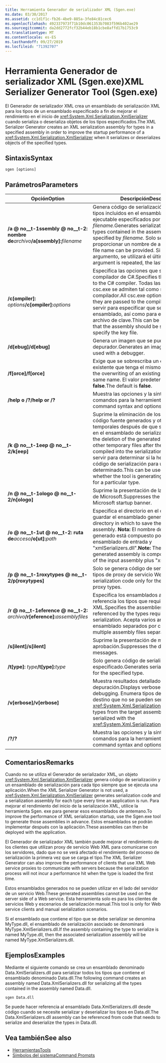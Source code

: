 ```yaml
---
title: Herramienta Generador de serializador XML (Sgen.exe)
ms.date: 03/30/2017
ms.assetid: cc1d1f1c-fb26-4be9-885a-3fe84c81cec6
ms.openlocfilehash: 492337973f71b10dc061353b7083f596b402ae29
ms.sourcegitcommit: da2dd2772fcf32b44eb18b1cbe8affd17b1753c9
ms.translationtype: MT
ms.contentlocale: es-ES
ms.lasthandoff: 09/27/2019
ms.locfileid: "71392707"
---
```

# <a name="xml-serializer-generator-tool-sgenexe"></a><span data-ttu-id="bdbfd-102">Herramienta Generador de serializador XML (Sgen.exe)</span><span class="sxs-lookup"><span data-stu-id="bdbfd-102">XML Serializer Generator Tool (Sgen.exe)</span></span>
<span data-ttu-id="bdbfd-103">El Generador de serializador XML crea un ensamblado de serialización XML para los tipos de un ensamblado especificado a fin de mejorar el rendimiento en el inicio de <xref:System.Xml.Serialization.XmlSerializer> cuando serializa o deserializa objetos de los tipos especificados.</span><span class="sxs-lookup"><span data-stu-id="bdbfd-103">The XML Serializer Generator creates an XML serialization assembly for types in a specified assembly in order to improve the startup performance of a <xref:System.Xml.Serialization.XmlSerializer> when it serializes or deserializes objects of the specified types.</span></span>  
  
## <a name="syntax"></a><span data-ttu-id="bdbfd-104">Sintaxis</span><span class="sxs-lookup"><span data-stu-id="bdbfd-104">Syntax</span></span>  
  
```console  
sgen [options]  
```  
  
## <a name="parameters"></a><span data-ttu-id="bdbfd-105">Parámetros</span><span class="sxs-lookup"><span data-stu-id="bdbfd-105">Parameters</span></span>  
  
|<span data-ttu-id="bdbfd-106">Opción</span><span class="sxs-lookup"><span data-stu-id="bdbfd-106">Option</span></span>|<span data-ttu-id="bdbfd-107">Descripción</span><span class="sxs-lookup"><span data-stu-id="bdbfd-107">Description</span></span>|  
|------------|-----------------|  
|<span data-ttu-id="bdbfd-108">**/a @ no__t-1ssembly @ no__t-2: nombre de**_archivo_</span><span class="sxs-lookup"><span data-stu-id="bdbfd-108">**/a\[ssembly\]:**_filename_</span></span>|<span data-ttu-id="bdbfd-109">Genera código de serialización para todos los tipos incluidos en el ensamblado o la aplicación ejecutable especificados por *filename*.</span><span class="sxs-lookup"><span data-stu-id="bdbfd-109">Generates serialization code for all the types contained in the assembly or executable specified by *filename*.</span></span> <span data-ttu-id="bdbfd-110">Solo se puede proporcionar un nombre de archivo.</span><span class="sxs-lookup"><span data-stu-id="bdbfd-110">Only one file name can be provided.</span></span> <span data-ttu-id="bdbfd-111">Si se repite este argumento, se utilizará el último nombre.</span><span class="sxs-lookup"><span data-stu-id="bdbfd-111">If this argument is repeated, the last file name is used.</span></span>|  
|<span data-ttu-id="bdbfd-112">**/c\[ompiler\]:** _options_</span><span class="sxs-lookup"><span data-stu-id="bdbfd-112">**/c\[ompiler\]:**_options_</span></span>|<span data-ttu-id="bdbfd-113">Especifica las opciones que se deben pasar al compilador de C#.</span><span class="sxs-lookup"><span data-stu-id="bdbfd-113">Specifies the options to pass to the C# compiler.</span></span> <span data-ttu-id="bdbfd-114">Todas las opciones de csc.exe se admiten tal como se pasan al compilador.</span><span class="sxs-lookup"><span data-stu-id="bdbfd-114">All csc.exe options are supported as they are passed to the compiler.</span></span> <span data-ttu-id="bdbfd-115">Esto puede servir para especificar que se debería firmar el ensamblado, así como para especificar el archivo de clave.</span><span class="sxs-lookup"><span data-stu-id="bdbfd-115">This can be used to specify that the assembly should be signed and to specify the key file.</span></span>|  
|<span data-ttu-id="bdbfd-116">**/d\[ebug\]**</span><span class="sxs-lookup"><span data-stu-id="bdbfd-116">**/d\[ebug\]**</span></span>|<span data-ttu-id="bdbfd-117">Genera un imagen que se puede utilizar con un depurador.</span><span class="sxs-lookup"><span data-stu-id="bdbfd-117">Generates an image that can be used with a debugger.</span></span>|  
|<span data-ttu-id="bdbfd-118">**/f\[orce\]**</span><span class="sxs-lookup"><span data-stu-id="bdbfd-118">**/f\[orce\]**</span></span>|<span data-ttu-id="bdbfd-119">Exige que se sobrescriba un ensamblado existente que tenga el mismo nombre.</span><span class="sxs-lookup"><span data-stu-id="bdbfd-119">Forces the overwriting of an existing assembly of the same name.</span></span> <span data-ttu-id="bdbfd-120">El valor predeterminado es **false**.</span><span class="sxs-lookup"><span data-stu-id="bdbfd-120">The default is **false**.</span></span>|  
|<span data-ttu-id="bdbfd-121">**/help o /?**</span><span class="sxs-lookup"><span data-stu-id="bdbfd-121">**/help or /?**</span></span>|<span data-ttu-id="bdbfd-122">Muestra las opciones y la sintaxis de los comandos para la herramienta.</span><span class="sxs-lookup"><span data-stu-id="bdbfd-122">Displays command syntax and options for the tool.</span></span>|  
|<span data-ttu-id="bdbfd-123">**/k @ no__t-1eep @ no__t-2**</span><span class="sxs-lookup"><span data-stu-id="bdbfd-123">**/k\[eep\]**</span></span>|<span data-ttu-id="bdbfd-124">Suprime la eliminación de los archivos de código fuente generados y otros archivos temporales después de que se han compilado en el ensamblado de serialización.</span><span class="sxs-lookup"><span data-stu-id="bdbfd-124">Suppresses the deletion of the generated source files and other temporary files after they have been compiled into the serialization assembly.</span></span> <span data-ttu-id="bdbfd-125">Puede servir para determinar si la herramienta genera código de serialización para un tipo determinado.</span><span class="sxs-lookup"><span data-stu-id="bdbfd-125">This can be used to determine whether the tool is generating serialization code for a particular type.</span></span>|  
|<span data-ttu-id="bdbfd-126">**/n @ no__t-1ologo @ no__t-2**</span><span class="sxs-lookup"><span data-stu-id="bdbfd-126">**/n\[ologo\]**</span></span>|<span data-ttu-id="bdbfd-127">Suprime la presentación de la portada de inicio de Microsoft.</span><span class="sxs-lookup"><span data-stu-id="bdbfd-127">Suppresses the display of the Microsoft startup banner.</span></span>|  
|<span data-ttu-id="bdbfd-128">**/o @ no__t-1ut @ no__t-2: ruta de**_acceso_</span><span class="sxs-lookup"><span data-stu-id="bdbfd-128">**/o\[ut\]:**_path_</span></span>|<span data-ttu-id="bdbfd-129">Especifica el directorio en el que se debe guardar el ensamblado generado.</span><span class="sxs-lookup"><span data-stu-id="bdbfd-129">Specifies the directory in which to save the generated assembly.</span></span> <span data-ttu-id="bdbfd-130">**Nota:**  El nombre del ensamblado generado está compuesto por el nombre del ensamblado de entrada y "xmlSerializers.dll".</span><span class="sxs-lookup"><span data-stu-id="bdbfd-130">**Note:**  The name of the generated assembly is composed of the name of the input assembly plus "xmlSerializers.dll".</span></span>|  
|<span data-ttu-id="bdbfd-131">**/p @ no__t-1roxytypes @ no__t-2**</span><span class="sxs-lookup"><span data-stu-id="bdbfd-131">**/p\[roxytypes\]**</span></span>|<span data-ttu-id="bdbfd-132">Solo se genera código de serialización para los tipos de proxy de servicio Web XML.</span><span class="sxs-lookup"><span data-stu-id="bdbfd-132">Generates serialization code only for the XML Web service proxy types.</span></span>|  
|<span data-ttu-id="bdbfd-133">**/r @ no__t-1eference @ no__t-2:** _archivo_</span><span class="sxs-lookup"><span data-stu-id="bdbfd-133">**/r\[eference\]:**_assemblyfiles_</span></span>|<span data-ttu-id="bdbfd-134">Especifica los ensamblados a los que hacen referencia los tipos que requieren serialización XML.</span><span class="sxs-lookup"><span data-stu-id="bdbfd-134">Specifies the assemblies that are referenced by the types requiring XML serialization.</span></span> <span data-ttu-id="bdbfd-135">Acepta varios archivos de ensamblado separados por comas.</span><span class="sxs-lookup"><span data-stu-id="bdbfd-135">Accepts multiple assembly files separated by commas.</span></span>|  
|<span data-ttu-id="bdbfd-136">**/s\[ilent\]**</span><span class="sxs-lookup"><span data-stu-id="bdbfd-136">**/s\[ilent\]**</span></span>|<span data-ttu-id="bdbfd-137">Suprime la presentación de mensajes de aprobación.</span><span class="sxs-lookup"><span data-stu-id="bdbfd-137">Suppresses the display of success messages.</span></span>|  
|<span data-ttu-id="bdbfd-138">**/t\[ype\]:** _type_</span><span class="sxs-lookup"><span data-stu-id="bdbfd-138">**/t\[ype\]:**_type_</span></span>|<span data-ttu-id="bdbfd-139">Solo genera código de serialización para el tipo especificado.</span><span class="sxs-lookup"><span data-stu-id="bdbfd-139">Generates serialization code only for the specified type.</span></span>|  
|<span data-ttu-id="bdbfd-140">**/v\[erbose\]**</span><span class="sxs-lookup"><span data-stu-id="bdbfd-140">**/v\[erbose\]**</span></span>|<span data-ttu-id="bdbfd-141">Muestra resultados detallados para la depuración.</span><span class="sxs-lookup"><span data-stu-id="bdbfd-141">Displays verbose output for debugging.</span></span> <span data-ttu-id="bdbfd-142">Enumera tipos del ensamblado de destino que no se pueden serializar con <xref:System.Xml.Serialization.XmlSerializer>.</span><span class="sxs-lookup"><span data-stu-id="bdbfd-142">Lists types from the target assembly that cannot be serialized with the <xref:System.Xml.Serialization.XmlSerializer>.</span></span>|  
|<span data-ttu-id="bdbfd-143">**/?**</span><span class="sxs-lookup"><span data-stu-id="bdbfd-143">**/?**</span></span>|<span data-ttu-id="bdbfd-144">Muestra las opciones y la sintaxis de los comandos para la herramienta.</span><span class="sxs-lookup"><span data-stu-id="bdbfd-144">Displays command syntax and options for the tool.</span></span>|  
  
## <a name="remarks"></a><span data-ttu-id="bdbfd-145">Comentarios</span><span class="sxs-lookup"><span data-stu-id="bdbfd-145">Remarks</span></span>  
 <span data-ttu-id="bdbfd-146">Cuando no se utiliza el Generador de serializador XML, un objeto <xref:System.Xml.Serialization.XmlSerializer> genera código de serialización y un ensamblado de serialización para cada tipo siempre que se ejecuta una aplicación.</span><span class="sxs-lookup"><span data-stu-id="bdbfd-146">When the XML Serializer Generator is not used, a <xref:System.Xml.Serialization.XmlSerializer> generates serialization code and a serialization assembly for each type every time an application is run.</span></span> <span data-ttu-id="bdbfd-147">Para mejorar el rendimiento del inicio de la serialización XML, utilice la herramienta Sgen. exe para generar esos ensamblados de antemano.</span><span class="sxs-lookup"><span data-stu-id="bdbfd-147">To improve the performance of XML serialization startup, use the Sgen.exe tool to generate those assemblies in advance.</span></span> <span data-ttu-id="bdbfd-148">Estos ensamblados se podrán implementar después con la aplicación.</span><span class="sxs-lookup"><span data-stu-id="bdbfd-148">These assemblies can then be deployed with the application.</span></span>  
  
 <span data-ttu-id="bdbfd-149">El Generador de serializador XML también puede mejorar el rendimiento de los clientes que utilizan proxy de servicio Web XML para comunicarse con los servidores, dado que no se verá afectado el rendimiento del proceso de serialización la primera vez que se carga el tipo.</span><span class="sxs-lookup"><span data-stu-id="bdbfd-149">The XML Serializer Generator can also improve the performance of clients that use XML Web service proxies to communicate with servers because the serialization process will not incur a performance hit when the type is loaded the first time.</span></span>  
  
 <span data-ttu-id="bdbfd-150">Estos ensamblados generados no se pueden utilizar en el lado del servidor de un servicio Web.</span><span class="sxs-lookup"><span data-stu-id="bdbfd-150">These generated assemblies cannot be used on the server side of a Web service.</span></span> <span data-ttu-id="bdbfd-151">Esta herramienta solo es para los clientes de servicios Web y escenarios de serialización manual.</span><span class="sxs-lookup"><span data-stu-id="bdbfd-151">This tool is only for Web service clients and manual serialization scenarios.</span></span>  
  
 <span data-ttu-id="bdbfd-152">Si el ensamblado que contiene el tipo que se debe serializar se denomina MyType.dll, el ensamblado de serialización asociado se denominará MyType.XmlSerializers.dll.</span><span class="sxs-lookup"><span data-stu-id="bdbfd-152">If the assembly containing the type to serialize is named MyType.dll, then the associated serialization assembly will be named MyType.XmlSerializers.dll.</span></span>  
  
## <a name="examples"></a><span data-ttu-id="bdbfd-153">Ejemplos</span><span class="sxs-lookup"><span data-stu-id="bdbfd-153">Examples</span></span>  
 <span data-ttu-id="bdbfd-154">Mediante el siguiente comando se crea un ensamblado denominado Data.XmlSerializers.dll para serializar todos los tipos que contiene el ensamblado denominado Data.dll.</span><span class="sxs-lookup"><span data-stu-id="bdbfd-154">The following command creates an assembly named Data.XmlSerializers.dll for serializing all the types contained in the assembly named Data.dll.</span></span>  
  
```console  
sgen Data.dll   
```  
  
 <span data-ttu-id="bdbfd-155">Se puede hacer referencia al ensamblado Data.XmlSerializers.dll desde código cuando se necesite serializar y deserializar los tipos en Data.dll.</span><span class="sxs-lookup"><span data-stu-id="bdbfd-155">The Data.XmlSerializers.dll assembly can be referenced from code that needs to serialize and deserialize the types in Data.dll.</span></span>  
  
## <a name="see-also"></a><span data-ttu-id="bdbfd-156">Vea también</span><span class="sxs-lookup"><span data-stu-id="bdbfd-156">See also</span></span>

- [<span data-ttu-id="bdbfd-157">Herramientas</span><span class="sxs-lookup"><span data-stu-id="bdbfd-157">Tools</span></span>](../../../docs/framework/tools/index.md)
- [<span data-ttu-id="bdbfd-158">Símbolos del sistema</span><span class="sxs-lookup"><span data-stu-id="bdbfd-158">Command Prompts</span></span>](../../../docs/framework/tools/developer-command-prompt-for-vs.md)
